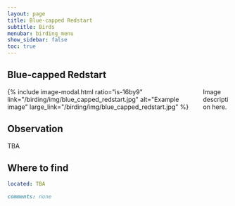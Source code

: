 ```yaml
---
layout: page
title: Blue-capped Redstart
subtitle: Birds
menubar: birding_menu
show_sidebar: false
toc: true
---
```


## Blue-capped Redstart

<div class="columns">
<div class="column is-6">
{% include image-modal.html ratio="is-16by9" link="/birding/img/blue_capped_redstart.jpg" alt="Example image" large_link="/birding/img/blue_capped_redstart.jpg" %}
</div>
<div class="column is-6">
Image description here.
</div>
</div>

## Observation
TBA

## Where to find
```yaml
located: TBA
```

```markdown
comments: none
```
